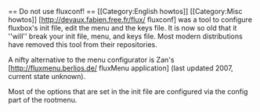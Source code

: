 == Do not use fluxconf! ==
[[Category:English howtos]]
[[Category:Misc howtos]]
[http://devaux.fabien.free.fr/flux/ fluxconf] was a tool to configure fluxbox's init file, edit the menu and the keys file. It is now so old that it ''will'' break your init file, menu, and keys file.  Most modern distributions have removed this tool from their repositories.

A nifty alternative to the menu configurator is Zan's [http://fluxmenu.berlios.de/ fluxMenu application] (last updated 2007, current state unknown).

Most of the options that are set in the init file are configured via the config part of the rootmenu.